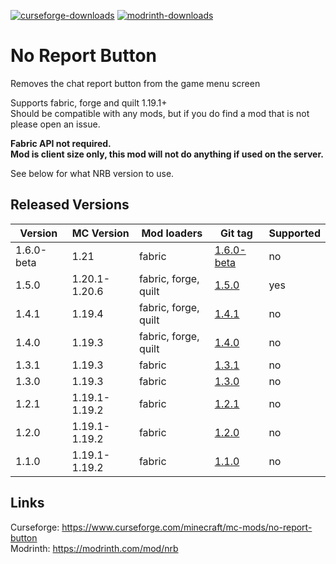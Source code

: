 [![curseforge-downloads](https://cf.way2muchnoise.eu/full_658722_downloads.svg)](https://www.curseforge.com/minecraft/mc-mods/no-report-button)
[![modrinth-downloads](https://img.shields.io/modrinth/dt/9WJeSpTH?logo=Modrinth)](https://modrinth.com/mod/nrb)

# No Report Button
Removes the chat report button from the game menu screen

Supports fabric, forge and quilt 1.19.1+\
Should be compatible with any mods, but if you do find a mod that is not please open an issue.

**Fabric API not required.**\
**Mod is client size only, this mod will not do anything if used on the server.**

See below for what NRB version to use.

## Released Versions
| Version    | MC Version    | Mod loaders          | Git tag                                                                             | Supported |
|------------|---------------|----------------------|-------------------------------------------------------------------------------------|-----------|
| 1.6.0-beta | 1.21          | fabric               | [1.6.0-beta](https://github.com/Lucaslah/No-Report-Button/releases/tag/v1.6.0-beta) | no        |
| 1.5.0      | 1.20.1-1.20.6 | fabric, forge, quilt | [1.5.0](https://github.com/Lucaslah/No-Report-Button/releases/tag/v1.5.0)           | yes       |
| 1.4.1      | 1.19.4        | fabric, forge, quilt | [1.4.1](https://github.com/Lucaslah/No-Report-Button/releases/tag/v1.4.1)           | no        |
| 1.4.0      | 1.19.3        | fabric, forge, quilt | [1.4.0](https://github.com/Lucaslah/No-Report-Button/releases/tag/v1.4.0)           | no        |
| 1.3.1      | 1.19.3        | fabric               | [1.3.1](https://github.com/Lucaslah/No-Report-Button/releases/tag/v1.3.1)           | no        |
| 1.3.0      | 1.19.3        | fabric               | [1.3.0](https://github.com/Lucaslah/No-Report-Button/releases/tag/v1.3.0)           | no        |
| 1.2.1      | 1.19.1-1.19.2 | fabric               | [1.2.1](https://github.com/Lucaslah/No-Report-Button/releases/tag/v1.2.1)           | no        |
| 1.2.0      | 1.19.1-1.19.2 | fabric               | [1.2.0](https://github.com/Lucaslah/No-Report-Button/releases/tag/v1.2.0)           | no        |
| 1.1.0      | 1.19.1-1.19.2 | fabric               | [1.1.0](https://github.com/Lucaslah/No-Report-Button/releases/tag/v1.1.0)           | no        |

## Links
Curseforge: https://www.curseforge.com/minecraft/mc-mods/no-report-button <br>
Modrinth: https://modrinth.com/mod/nrb
